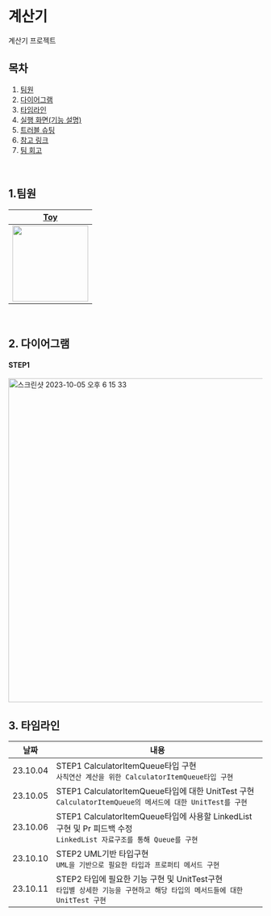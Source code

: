 # 계산기

계산기 프로젝트

## 목차

1. [팀원](#1-팀원)
2. [다이어그램](#2-다이어그램)
3. [타임라인](#3-타임라인)
4. [실행 화면(기능 설명)](#4-실행화면기능-설명)
5. [트러블 슈팅](#5-트러블-슈팅)
6. [참고 링크](#6-참고-링크)
7. [팀 회고](#7-팀-회고)

<br>

## 1.팀원

| [Toy](https://github.com/woohyeon3382)  | 
| :--------: | 
|<img src=https://github.com/woohyeon3382/ios-calculator-app/assets/123448121/08446fcd-aa8e-4214-92ae-282cf39e2c1a height="150"/> |

<br>

## 2. 다이어그램
#### STEP1
<img width="641" alt="스크린샷 2023-10-05 오후 6 15 33" src="https://github.com/woohyeon3382/ios-calculator-app/assets/123448121/162348bf-4418-44f9-89e3-5794aac15619">

<br>

## 3. 타임라인
|날짜|내용|
|------|---|
|23.10.04|STEP1 CalculatorItemQueue타입 구현 <br>`사칙연산 계산을 위한 CalculatorItemQueue타입 구현 `
|23.10.05|STEP1 CalculatorItemQueue타입에 대한 UnitTest 구현 <br> `CalculatorItemQueue의 메서드에 대한 UnitTest를 구현`
|23.10.06|STEP1 CalculatorItemQueue타입에 사용할 LinkedList 구현 및 Pr 피드백 수정 <br> `LinkedList 자료구조를 통해 Queue를 구현`
|23.10.10|STEP2 UML기반 타입구현 <br> `UML을 기반으로 필요한 타입과 프로퍼티 메서드 구현`
|23.10.11|STEP2 타입에 필요한 기능 구현 및 UnitTest구현 <br> `타입별 상세한 기능을 구현하고 해당 타입의 메서드들에 대한 UnitTest 구현`

